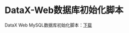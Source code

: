 # DataX-Web数据库初始化脚本

DataX Web MySQL数据库初始化脚本：[下载](https://raw.githubusercontent.com/WeiYe-Jing/datax-web/master/bin/db/datax_web.sql)